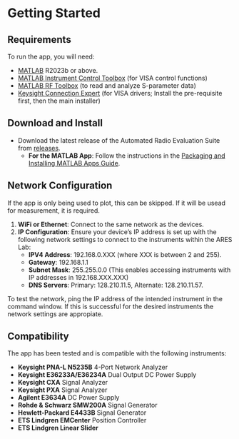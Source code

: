 # Getting Started

## Requirements

To run the app, you will need:

- [MATLAB](https://www.mathworks.com/products/matlab.html) R2023b or above.
- [MATLAB Instrument Control Toolbox](https://www.mathworks.com/products/instrument.html) (for VISA control functions)
- [MATLAB RF Toolbox](https://www.mathworks.com/products/rftoolbox.html) (to read and analyze S-parameter data)
- [Keysight Connection Expert](https://www.keysight.com/us/en/lib/software-detail/computer-software/io-libraries-suite-downloads-2175637.html) (for VISA drivers; Install the pre-requisite first, then the main installer)

## Download and Install

- Download the latest release of the Automated Radio Evaluation Suite from [releases](https://github.com/bolanosv/AutomatedRadioEvaluationSuite/releases).
  - **For the MATLAB App**: Follow the instructions in the [Packaging and Installing MATLAB Apps Guide](https://www.mathworks.com/videos/packaging-and-installing-matlab-apps-70404.html).


## Network Configuration

If the app is only being used to plot, this can be skipped. If it will be usead for measurement, it is required.

1. **WiFi or Ethernet**: Connect to the same network as the devices.
2. **IP Configuration**: Ensure your device’s IP address is set up with the following network settings to connect to the instruments within the ARES Lab:
   - **IPV4 Address**: 192.168.0.XXX (where XXX is between 2 and 255).
   - **Gateway**: 192.168.1.1
   - **Subnet Mask**: 255.255.0.0 (This enables accessing instruments with IP addresses in 192.168.XXX.XXX)
   - **DNS Servers**: Primary: 128.210.11.5, Alternate: 128.210.11.57.

To test the network, ping the IP address of the intended instrument in the command window. If this is successful for the desired instruments the network settings are appropiate.

## Compatibility

The app has been tested and is compatible with the following instruments:

- **Keysight PNA-L N5235B** 4-Port Network Analyzer
- **Keysight E36233A/E36234A** Dual Output DC Power Supply
- **Keysight CXA** Signal Analyzer
- **Keysight PXA** Signal Analyzer
- **Agilent E3634A** DC Power Supply
- **Rohde & Schwarz SMW200A** Signal Generator
- **Hewlett-Packard E4433B** Signal Generator
- **ETS Lindgren EMCenter** Position Controller
- **ETS Lindgren Linear Slider**
